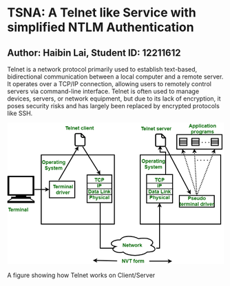 # TSNA: A Telnet like Service with simplified NTLM Authentication
## Author: Haibin Lai, Student ID: 12211612

Telnet is a network protocol primarily used to establish text-based, bidirectional communication
 between a local computer and a remote server. It operates over a TCP/IP connection, allowing users
 to remotely control servers via command-line interface. Telnet is often used to manage devices,
 servers, or network equipment, but due to its lack of encryption, it poses security risks and has largely
 been replaced by encrypted protocols like SSH.

![img.png](png/Telnet.png)

A figure showing how Telnet works on Client/Server